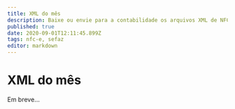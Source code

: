 ```yaml
---
title: XML do mês
description: Baixe ou envie para a contabilidade os arquivos XML de NFC-e do mês
published: true
date: 2020-09-01T12:11:45.899Z
tags: nfc-e, sefaz
editor: markdown
---
```


# XML do mês

Em breve...
